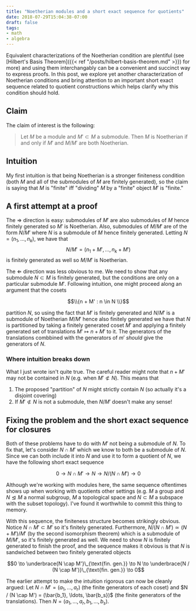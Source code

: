 ```yaml
---
title: "Noetherian modules and a short exact sequence for quotients"
date: 2018-07-29T15:04:38-07:00
draft: false
tags:
- math
- algebra
---
```


Equivalent characterizations of the Noetherian condition
are plentiful (see [Hilbert's Basis Theorem]({{< ref "/posts/hilbert-basis-theorem.md" >}}) for more)
and using them interchangably can be a convenient and succinct way
to express proofs. In this post, we explore yet another characterization
of Noetherian conditions and bring attention to an important short exact sequence
related to quotient constructions which helps clarify why this condition should hold.

## Claim

The claim of interest is the following:

> Let $M$ be a module and $M' \subset M$ a submodule.
> Then $M$ is Noetherian  if and only if $M'$ and $M / M'$ are both Noetherian.

## Intuition

My first intuition is that being Noetherian is a stronger finiteness condition
(both $M$ and all of the submodules of $M$ are finitely generated), so the
claim is saying that $M$ is "finite" iff "dividing" $M$ by a "finite" object
$M'$ is "finite."

## A first attempt at a proof

The $\Rightarrow$ direction is easy: submodules of $M'$ are also submodules of $M$
hence finitely generated so $M'$ is Noetherian. Also, submodules of $M / M'$
are of the form $N / M'$ where $N$ is a submodule of $M$ hence finitely generated.
Letting $N = (n_1,\ldots,n_k)$, we have that
$$N / M' = (n_1 + M', \ldots, n_k + M')$$
is finitely generated as well so $M / M'$ is Noetherian.

The $\Leftarrow$ direction was less obvious to me. We need to show that any submodule
$N \subset M$ is finitely generated, but the conditions are only on a particular
submodule $M'$. Following intuition, one might proceed along an argument that the cosets

$$\\{n + M' : n \in N \\}$$

partition $N$, so using the fact that $M'$ is finitely generated and $N / M'$
is a submodule of Noetherian $M / M'$ hence also finitely generated we have that
$N$ is partitioned by taking a finitely generated coset $M'$ and applying
a finitely generated set of translations $M' \mapsto n + M'$ to it. The generators
of the translations combbined with the generators of $m'$ *should* give the generators
of $N$.

### Where intuition breaks down

What I just wrote isn't quite true. The careful reader might note that
$n + M'$ may not be contained in $N$ (e.g. when $M' \not\subset N$).
This means that

1. The proposed "partition" of $N$ might strictly contain $N$ (so actually it's a disjoint covering)
2. If $M' \not\subset N$ is not a submodule, then $N / M'$ doesn't make any sense!

## Fixing the problem and the short exact sequence for closures

Both of these problems have to do with $M'$ not being a submodule of $N$.
To fix that, let's consider $N \cap M'$ which we know to both be a submodule
of $N$. Since we can both include it into $N$ and use it to form a quotient of $N$,
we have the following short exact sequence

$$0 \to N \cap M' \to N \to N / (N \cap M') \to 0$$

Although we're working with modules here, the same sequence oftentimes shows up
when working with quotients other settings (e.g. $M$ a group and $N
\trianglelefteq M$ a normal subgroup, $M$ a topological space and $N \subset M$
a subspace with the subset topology). I've found it worthwhile to commit this thing to memory.

With this sequence, the finiteness structure becomes strikingly obvious.
Notice $N \cap M' \subset M'$ so it's finitely generated. Furthermore,
$N / (N \cap M') \simeq (N + M') / M'$ (by the second isomorphism theorem) which
is a submodule of $M / M'$, so it's finitely generated as well. We need to show $N$ is
finitely generated to finish the proof, and the sequence makes it obvious
is that $N$ is sandwiched between two finitely generated objects

$$0 \to \underbrace{N \cap M'}\_{\text{fin. gen.}} \to N \to \underbrace{N / (N \cap M')}\_{\text{fin. gen.}} \to 0$$

The earlier attempt to make the intuition rigorous can now be cleanly argued:
Let $N \cap M' = (a_1, \ldots, a_r)$ (the finite generators of each coset)
and $N / (N \cap M') = (\bar{b_1}, \ldots, \bar{b_s})$ (the finite generators of the translations).
Then $N = (a_1, \ldots, a_r, b_1, \ldots, b_s)$.
